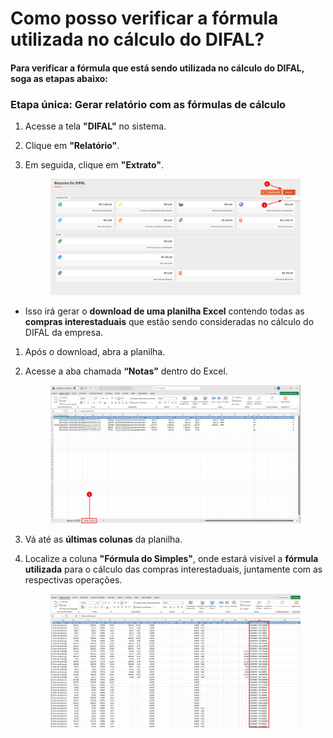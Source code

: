 # Como posso verificar a fórmula utilizada no cálculo do DIFAL?

#### Para verificar a fórmula que está sendo utilizada no cálculo do DIFAL, soga as etapas abaixo:

### Etapa única: Gerar relatório com as fórmulas de cálculo

1. Acesse a tela **"DIFAL"** no sistema.
2. Clique em **"Relatório"**.
3.  Em seguida, clique em **"Extrato"**.

    <figure><img src="../.gitbook/assets/image (2).png" alt=""><figcaption></figcaption></figure>

* Isso irá gerar o **download de uma planilha Excel** contendo todas as **compras interestaduais** que estão sendo consideradas no cálculo do DIFAL da empresa.

1. Após o download, abra a planilha.
2.  Acesse a aba chamada **“Notas”** dentro do Excel.

    <figure><img src="../.gitbook/assets/image (236).png" alt=""><figcaption></figcaption></figure>
3. Vá até as **últimas colunas** da planilha.
4.  Localize a coluna **"Fórmula do Simples"**, onde estará visível a **fórmula utilizada** para o cálculo das compras interestaduais, juntamente com as respectivas operações.

    <figure><img src="../.gitbook/assets/image (2) (1).png" alt=""><figcaption></figcaption></figure>
